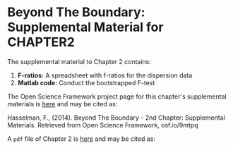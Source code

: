 Beyond The Boundary: Supplemental Material for CHAPTER2
==================================

The supplemental material to Chapter 2 contains:

1. **F-ratios:** A spreadsheet with f-ratios for the dispersion data
2. **Matlab code:** Conduct the bootstrapped F-test


The Open Science Framework project page for this chapter's supplemental materials is [here](http://osf.io/9mtpq) and may be cited as:

Hasselman, F., (2014). Beyond The Boundary - 2nd Chapter: Supplemental Materials. Retrieved from Open Science Framework, osf.io/9mtpq

A `pdf` file of Chapter 2 is [here](http://figshare.com/authors/Fred%20Hasselman/520930) and may be cited as:


